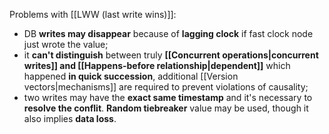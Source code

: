 Problems with [[LWW (last write wins)]]:
- DB **writes may disappear** because of **lagging clock** if fast clock node just wrote the value;
- it **can't distinguish** between truly **[[Concurrent operations|concurrent writes]] and [[Happens-before relationship|dependent]]** which happened **in quick succession**, additional [[Version vectors|mechanisms]] are required to prevent violations of causality;
- two writes may have the **exact same timestamp** and it's necessary to **resolve the conflit**. **Random tiebreaker** value may be used, though it also implies **data loss**.

